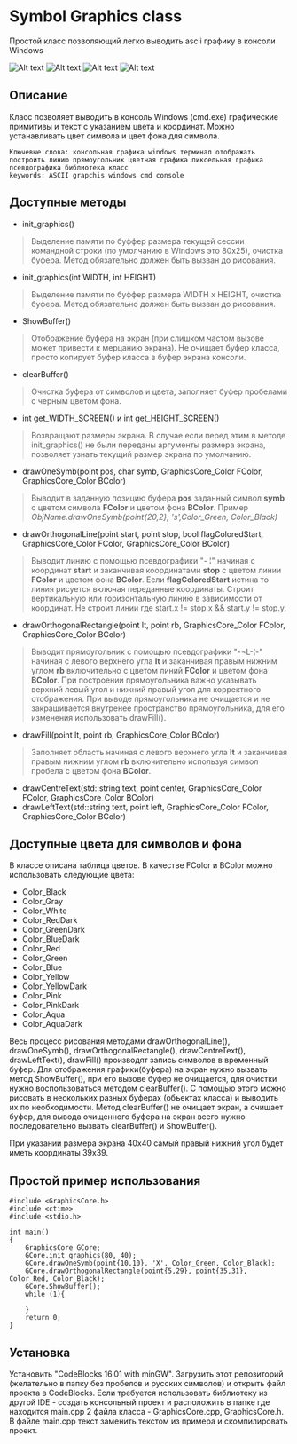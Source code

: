 # Symbol Graphics class
Простой класс позволяющий легко выводить ascii графику в консоли Windows

![Alt text](/screenshots/example.png?raw=true "Optional Title")
![Alt text](/screenshots/menu.png?raw=true "Optional Title")
![Alt text](/screenshots/game.png?raw=true "Optional Title")
![Alt text](/screenshots/textbox.png?raw=true "Optional Title")

## Описание
Класс позволяет выводить в консоль Windows (cmd.exe) графические примитивы и текст с указанием цвета и координат. Можно устанавливать цвет символа и цвет фона для символа.
```
Ключевые слова: консольная графика windows терминал отображать построить линию прямоугольник цветная графика пиксельная графика псевдографика библиотека класс
keywords: ASCII grapchis windows cmd console
```

## Доступные методы
* init_graphics() 
> Выделение памяти по буффер размера текущей сессии командной строки (по умолчанию в Windows это 80х25), очистка буфера. Метод обязательно должен быть вызван до рисования.
* init_graphics(int WIDTH, int HEIGHT)
> Выделение памяти по буффер размера WIDTH х HEIGHT, очистка буфера. Метод обязательно должен быть вызван до рисования.
* ShowBuffer()
> Отображение буфера на экран (при слишком частом вызове может привести к мерцанию экрана). Не очищает буфер класса, просто копирует буфер класса в буфер экрана консоли.
* clearBuffer()
> Очистка буфера от символов и цвета, заполняет буфер пробелами с черным цветом фона.
* int get_WIDTH_SCREEN() и int get_HEIGHT_SCREEN()
> Возвращают размеры экрана. В случае если перед этим в методе init_graphics() не были переданы аргументы размера экрана, позволяет узнать текущий размер экрана по умолчанию.
* drawOneSymb(point pos, char symb, GraphicsCore_Color FColor, GraphicsCore_Color BColor)
> Выводит в заданную позицию буфера **pos** заданный символ **symb** с цветом символа **FColor** и цветом фона **BColor**. Пример *ObjName.drawOneSymb(point{20,2}, 's',Color_Green, Color_Black)*
* drawOrthogonalLine(point start, point stop, bool flagColoredStart, GraphicsCore_Color FColor, GraphicsCore_Color BColor)
> Выводит линию с помощью псевдографики "- ¦" начиная с координат **start** и заканчивая координатами **stop** с цветом линии **FColor** и цветом фона **BColor**. Если **flagColoredStart** истина то линия рисуется включая переданные координаты. Строит вертикальную или горизонтальную линию в зависимости от координат. Не строит линии где start.x != stop.x && start.y != stop.y.
* drawOrthogonalRectangle(point lt, point rb, GraphicsCore_Color FColor, GraphicsCore_Color BColor)
> Выводит прямоугольник с помощью псевдографики "-¬L-¦-" начиная с левого верхнего угла **lt** и заканчивая правым нижним углом **rb** включительно с цветом линий **FColor** и цветом фона **BColor**. При построении прямоугольника важно указывать верхний левый угол и нижний правый угол для корректного отображения. При выводе прямоугольника не очищается и не закрашивается внутренее пространство прямоугольника, для его изменения использовать drawFill().
* drawFill(point lt, point rb, GraphicsCore_Color BColor)
> Заполняет область начиная с левого верхнего угла **lt** и заканчивая правым нижним углом **rb** включительно используя символ пробела с цветом фона **BColor**.
* drawCentreText(std::string text, point center, GraphicsCore_Color FColor, GraphicsCore_Color BColor)
* drawLeftText(std::string text, point left, GraphicsCore_Color FColor, GraphicsCore_Color BColor)

## Доступные цвета для символов и фона
В классе описана таблица цветов. В качестве FColor и BColor можно использовать следующие цвета:
- Color_Black
- Color_Gray 
- Color_White 
- Color_RedDark
- Color_GreenDark
- Color_BlueDark
- Color_Red 
- Color_Green
- Color_Blue 
- Color_Yellow
- Color_YellowDark
- Color_Pink 
- Color_PinkDark
- Color_Aqua 
- Color_AquaDark


Весь процесс рисования методами drawOrthogonalLine(), drawOneSymb(), drawOrthogonalRectangle(), drawCentreText(), drawLeftText(), drawFill() производят запись символов в временный буфер. Для отображения графики(буфера) на экран нужно вызвать метод ShowBuffer(), при его вызове буфер не очищается, для очистки нужно воспользоваться методом clearBuffer(). С помощью этого можно рисовать в нескольких разных буферах (объектах класса) и выводить их по необходимости.
Метод clearBuffer() не очищает экран, а очищает буфер, для вывода очищенного буфера на экран всего нужно последовательно вызвать clearBuffer() и ShowBuffer().

При указании размера экрана 40х40 самый правый нижний угол будет иметь координаты 39х39.

## Простой пример использования
	#include <GraphicsCore.h>
	#include <ctime>
	#include <stdio.h>

	int main()
	{
		GraphicsCore GCore;
		GCore.init_graphics(80, 40);
		GCore.drawOneSymb(point{10,10}, 'X', Color_Green, Color_Black);
		GCore.drawOrthogonalRectangle(point{5,29}, point{35,31}, Color_Red, Color_Black);
		GCore.ShowBuffer();
		while (1){
			
		}
		return 0;
	}

## Установка
Установить "CodeBlocks 16.01 with minGW". Загрузить этот репозиторий (желательно в папку без пробелов и русских символов) и открыть файл проекта в CodeBlocks.
Если требуется использовать библиотеку из другой IDE - создать консольный проект и расположить в папке где находится main.cpp 2 файла класса - GraphicsCore.cpp, GraphicsCore.h. В файле main.cpp текст заменить текстом из примера и скомпилировать проект.

<meta name="google-site-verification" content="W5AlcwrkjqtKXbkISc2WaySFtY3e4unL_f-reiNauys" />
